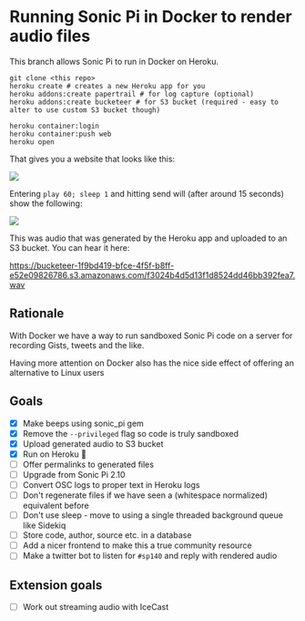 # Running Sonic Pi in Docker to render audio files

This branch allows Sonic Pi to run in Docker on Heroku.

```
git clone <this repo>
heroku create # creates a new Heroku app for you
heroku addons:create papertrail # for log capture (optional)
heroku addons:create bucketeer # for S3 bucket (required - easy to alter to use custom S3 bucket though)

heroku container:login
heroku container:push web
heroku open
```

That gives you a website that looks like this:

![](https://www.dropbox.com/s/qsofphm7p4sh3y7/Screenshot%202017-12-04%2012.05.06.png?dl=1)

Entering `play 60; sleep 1` and hitting send will (after around 15 seconds) show the following:

![](https://www.dropbox.com/s/s2dnhd5fea8vzsh/Screenshot%202017-12-04%2012.04.56.png?dl=1)

This was audio that was generated by the Heroku app and uploaded to an S3 bucket. You can hear it here:

https://bucketeer-1f9bd419-bfce-4f5f-b8ff-e52e09826786.s3.amazonaws.com/f3024b4d5d13f1d8524dd46bb392fea7.wav

## Rationale

With Docker we have a way to run sandboxed
Sonic Pi code on a server for recording Gists, tweets and the like.

Having more attention on Docker also has the nice side effect of offering an
alternative to Linux users


## Goals

- [x] Make beeps using sonic\_pi gem
- [x] Remove the `--privileged` flag so code is truly sandboxed
- [x] Upload generated audio to S3 bucket
- [x] Run on Heroku :metal:
- [ ] Offer permalinks to generated files
- [ ] Upgrade from Sonic Pi 2.10
- [ ] Convert OSC logs to proper text in Heroku logs
- [ ] Don't regenerate files if we have seen a (whitespace normalized) equivalent before
- [ ] Don't use sleep - move to using a single threaded background queue like Sidekiq
- [ ] Store code, author, source etc. in a database
- [ ] Add a nicer frontend to make this a true community resource
- [ ] Make a twitter bot to listen for `#sp140` and reply with rendered audio

## Extension goals

- [ ] Work out streaming audio with IceCast
